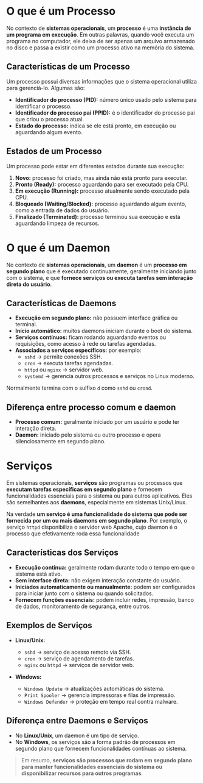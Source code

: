 # O que é um Processo

No contexto de **sistemas operacionais**, um **processo** é uma **instância de um programa em execução**. Em outras palavras, quando você executa um programa no computador, ele deixa de ser apenas um arquivo armazenado no disco e passa a existir como um processo ativo na memória do sistema.

## Características de um Processo

Um processo possui diversas informações que o sistema operacional utiliza para gerenciá-lo. Algumas são:

- **Identificador do processo (PID):** número único usado pelo sistema para identificar o processo.
- **Identificador do processo pai (PPID):** é o identificador do processo pai que criou o processo atual. 
- **Estado do processo:** indica se ele está pronto, em execução ou aguardando algum evento.

## Estados de um Processo

Um processo pode estar em diferentes estados durante sua execução:

1. **Novo:** processo foi criado, mas ainda não está pronto para executar.
2. **Pronto (Ready):** processo aguardando para ser executado pela CPU.
3. **Em execução (Running):** processo atualmente sendo executado pela CPU.
4. **Bloqueado (Waiting/Blocked):** processo aguardando algum evento, como a entrada de dados do usuário.
5. **Finalizado (Terminated):** processo terminou sua execução e está aguardando limpeza de recursos.

# O que é um Daemon

No contexto de **sistemas operacionais**, um **daemon** é um **processo em segundo plano** que é executado continuamente, geralmente iniciando junto com o sistema, e que **fornece serviços ou executa tarefas sem interação direta do usuário**.

## Características de Daemons

- **Execução em segundo plano:** não possuem interface gráfica ou terminal.
- **Início automático:** muitos daemons iniciam durante o boot do sistema.
- **Serviços contínuos:** ficam rodando aguardando eventos ou requisições, como acesso à rede ou tarefas agendadas.
- **Associados a serviços específicos:** por exemplo:
  - `sshd` → permite conexões SSH.
  - `cron` → executa tarefas agendadas.
  - `httpd` ou `nginx` → servidor web.
  - `systemd` → gerencia outros processos e serviços no Linux moderno.

Normalmente termina com o sulfixo `d` como `sshd` ou `crond`.

## Diferença entre processo comum e daemon

- **Processo comum:** geralmente iniciado por um usuário e pode ter interação direta.
- **Daemon:** iniciado pelo sistema ou outro processo e opera silenciosamente em segundo plano.

# Serviços

Em sistemas operacionais, **serviços** são programas ou processos que **executam tarefas específicas em segundo plano** e fornecem funcionalidades essenciais para o sistema ou para outros aplicativos. Eles são semelhantes aos **daemons**, especialmente em sistemas Unix/Linux.

Na verdade **um serviço é uma funcionalidade do sistema que pode ser fornecida por um ou mais daemons em segundo plano**. Por exemplo, o serviço `httpd` disponibiliza o servidor web Apache, cujo daemon é o processo que efetivamente roda essa funcionalidade

## Características dos Serviços

- **Execução contínua:** geralmente rodam durante todo o tempo em que o sistema está ativo.
- **Sem interface direta:** não exigem interação constante do usuário.
- **Iniciados automaticamente ou manualmente:** podem ser configurados para iniciar junto com o sistema ou quando solicitados.
- **Fornecem funções essenciais:** podem incluir redes, impressão, banco de dados, monitoramento de segurança, entre outros.

## Exemplos de Serviços

- **Linux/Unix:**
  - `sshd` → serviço de acesso remoto via SSH.
  - `cron` → serviço de agendamento de tarefas.
  - `nginx` ou `httpd` → serviços de servidor web.
  
- **Windows:**
  - `Windows Update` → atualizações automáticas do sistema.
  - `Print Spooler` → gerencia impressoras e filas de impressão.
  - `Windows Defender` → proteção em tempo real contra malware.

## Diferença entre Daemons e Serviços

- No **Linux/Unix**, um daemon é um tipo de serviço.
- No **Windows**, os serviços são a forma padrão de processos em segundo plano que fornecem funcionalidades contínuas ao sistema.

> Em resumo, **serviços são processos que rodam em segundo plano para manter funcionalidades essenciais do sistema ou disponibilizar recursos para outros programas**.

